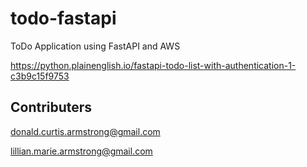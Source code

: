 # todo-fastapi
ToDo Application using FastAPI and AWS

https://python.plainenglish.io/fastapi-todo-list-with-authentication-1-c3b9c15f9753

## Contributers
[donald.curtis.armstrong\@gmail.com](mailto:donald.curtis.armstrong@gmail.com)

[lillian.marie.armstrong\@gmail.com](mailto:lillian.marie.armstrong@gmail.com)